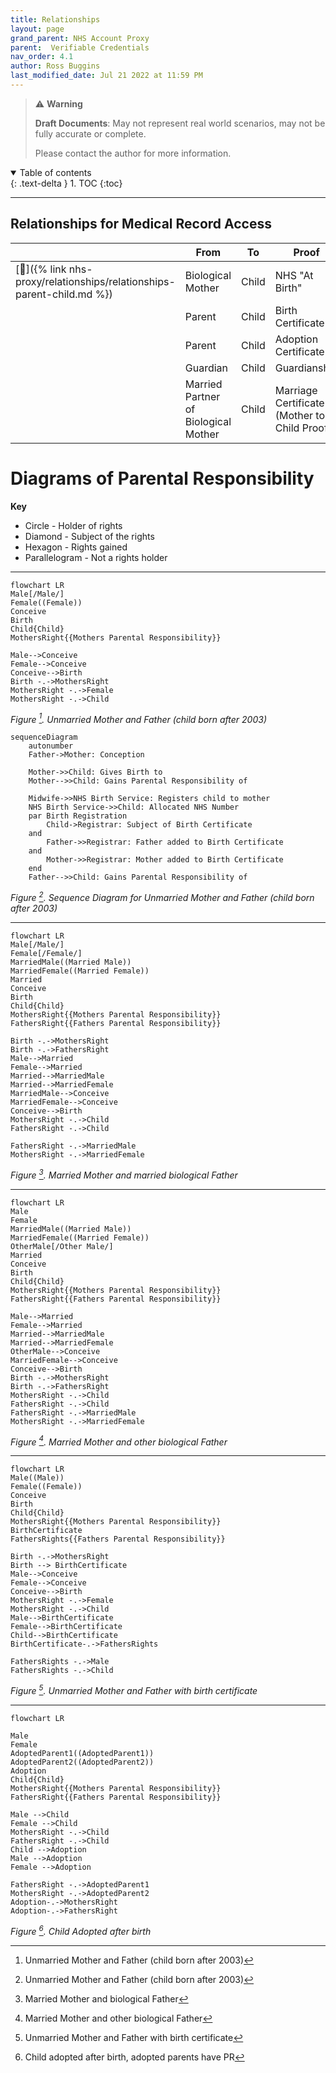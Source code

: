 ```yaml
---
title: Relationships
layout: page
grand_parent: NHS Account Proxy
parent:  Verifiable Credentials
nav_order: 4.1
author: Ross Buggins
last_modified_date: Jul 21 2022 at 11:59 PM
---
```


> ⚠️ **Warning**
>  
> **Draft Documents**: May not represent real world scenarios, may not be fully accurate or complete.
>
> Please contact the author for more information.

<details open markdown="block">
  <summary>
    Table of contents
  </summary>
  {: .text-delta }
1. TOC
{:toc}
</details>

<hr/>

## Relationships for Medical Record Access

|                                                                         | From                                 | To    | Proof                                          | Issuer |
| ----------------------------------------------------------------------- | ------------------------------------ | ----- | ---------------------------------------------- | ------ |
| [🔗]({% link nhs-proxy/relationships/relationships-parent-child.md %}) | Biological Mother                    | Child | NHS "At Birth"                                 | NHS    |
|                                                                         | Parent                               | Child | Birth Certificate                              | GRO    |
|                                                                         | Parent                               | Child | Adoption Certificate                           | GRO    |
|                                                                         | Guardian                             | Child | Guardianship                                   | ???    |
|                                                                         | Married Partner of Biological Mother | Child | Marriage Certificate + (Mother to Child Proof) | GRO    |

# Diagrams of Parental Responsibility
**Key**
- Circle - Holder of rights
- Diamond - Subject of the rights
- Hexagon - Rights gained
- Parallelogram - Not a rights holder  
 ---

```mermaid
flowchart LR
Male[/Male/]
Female((Female))
Conceive
Birth
Child{Child}
MothersRight{{Mothers Parental Responsibility}}

Male-->Conceive
Female-->Conceive
Conceive-->Birth
Birth -.->MothersRight
MothersRight -.->Female
MothersRight -.->Child
```
*Figure [^motherFatherUnmarried].  Unmarried Mother and Father  (child born after 2003)* 


```mermaid
sequenceDiagram
    autonumber
    Father->Mother: Conception

    Mother->>Child: Gives Birth to
    Mother-->>Child: Gains Parental Responsibility of
    
    Midwife->>NHS Birth Service: Registers child to mother
    NHS Birth Service->>Child: Allocated NHS Number
    par Birth Registration
        Child->Registrar: Subject of Birth Certificate 
    and 
        Father->>Registrar: Father added to Birth Certificate
    and
        Mother->>Registrar: Mother added to Birth Certificate
    end  
    Father-->>Child: Gains Parental Responsibility of
```
*Figure [^motherFatherUnmarried].  Sequence Diagram for Unmarried Mother and Father  (child born after 2003)* 



---
```mermaid
flowchart LR
Male[/Male/]
Female[/Female/]
MarriedMale((Married Male))
MarriedFemale((Married Female))
Married
Conceive
Birth
Child{Child}
MothersRight{{Mothers Parental Responsibility}}
FathersRight{{Fathers Parental Responsibility}}

Birth -.->MothersRight
Birth -.->FathersRight
Male-->Married
Female-->Married
Married-->MarriedMale
Married-->MarriedFemale
MarriedMale-->Conceive
MarriedFemale-->Conceive
Conceive-->Birth
MothersRight -.->Child
FathersRight -.->Child

FathersRight -.->MarriedMale
MothersRight -.->MarriedFemale
```
*Figure [^marriedmotherandfather].  Married Mother and married biological Father* 

---
```mermaid
flowchart LR
Male
Female
MarriedMale((Married Male))
MarriedFemale((Married Female))
OtherMale[/Other Male/]
Married
Conceive
Birth
Child{Child}
MothersRight{{Mothers Parental Responsibility}}
FathersRight{{Fathers Parental Responsibility}}

Male-->Married
Female-->Married
Married-->MarriedMale
Married-->MarriedFemale
OtherMale-->Conceive
MarriedFemale-->Conceive
Conceive-->Birth
Birth -.->MothersRight
Birth -.->FathersRight
MothersRight -.->Child
FathersRight -.->Child
FathersRight -.->MarriedMale
MothersRight -.->MarriedFemale
```
*Figure [^marriedmotherandotherfather].  Married Mother and other biological Father* 

---

```mermaid
flowchart LR
Male((Male))
Female((Female))
Conceive
Birth
Child{Child}
MothersRight{{Mothers Parental Responsibility}}
BirthCertificate
FathersRights{{Fathers Parental Responsibility}}

Birth -.->MothersRight
Birth --> BirthCertificate
Male-->Conceive
Female-->Conceive
Conceive-->Birth
MothersRight -.->Female
MothersRight -.->Child
Male-->BirthCertificate
Female-->BirthCertificate
Child-->BirthCertificate
BirthCertificate-.->FathersRights

FathersRights -.->Male
FathersRights -.->Child
```
*Figure [^motherFatherUnmarried-with-birth-cert].  Unmarried Mother and Father with birth certificate* 

---
```mermaid
flowchart LR

Male
Female
AdoptedParent1((AdoptedParent1))
AdoptedParent2((AdoptedParent2))
Adoption
Child{Child}
MothersRight{{Mothers Parental Responsibility}}
FathersRight{{Fathers Parental Responsibility}}

Male -->Child
Female -->Child
MothersRight -.->Child
FathersRight -.->Child
Child -->Adoption
Male -->Adoption
Female -->Adoption

FathersRight -.->AdoptedParent1
MothersRight -.->AdoptedParent2
Adoption-.->MothersRight
Adoption-.->FathersRight
```
*Figure [^adopted].  Child Adopted after birth* 






[^motherFatherUnmarried]: Unmarried Mother and Father (child born after 2003)
[^marriedmotherandfather]: Married Mother and biological Father
[^marriedmotherandotherfather]: Married Mother and other biological Father
[^motherFatherUnmarried-with-birth-cert]:  Unmarried Mother and Father with birth certificate
[^adopted]:  Child adopted after birth, adopted parents have PR